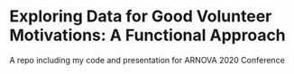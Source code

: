 # Exploring Data for Good Volunteer Motivations: A Functional Approach
A repo including my code and presentation for ARNOVA 2020 Conference
